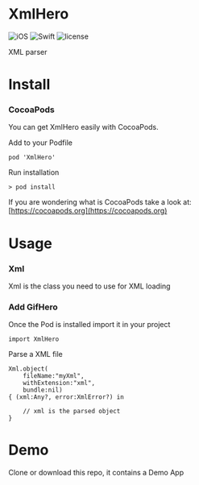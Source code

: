 # XmlHero

![iOS](https://img.shields.io/badge/iOS-9.0%2B-orange.svg)
![Swift](https://img.shields.io/badge/Swift-4-orange.svg)
![license](https://img.shields.io/github/license/mashape/apistatus.svg?style=plastic)

XML parser

# Install
### CocoaPods
You can get XmlHero easily with CocoaPods.

Add to your Podfile
```
pod 'XmlHero'
```
Run installation
```
> pod install
```
If you are wondering what is CocoaPods take a look at: [https://cocoapods.org](https://cocoapods.org)

# Usage
### Xml
Xml is the class you need to use for XML loading

### Add GifHero
Once the Pod is installed import it in your project
```
import XmlHero
```
Parse a XML file
```
Xml.object(
    fileName:"myXml",
    withExtension:"xml",
    bundle:nil)
{ (xml:Any?, error:XmlError?) in

    // xml is the parsed object
}
```

# Demo
Clone or download this repo, it contains a Demo App

